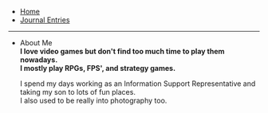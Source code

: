 - [Home](/index.md)  
- [Journal Entries](/journal.md) 
---
- About Me  
**I love video games but don't find too much time to play them nowadays.  
I mostly play RPGs, FPS', and strategy games.**  
  
  I spend my days working as an Information Support Representative and taking my son to lots of fun places.  
  I also used to be really into photography too.
